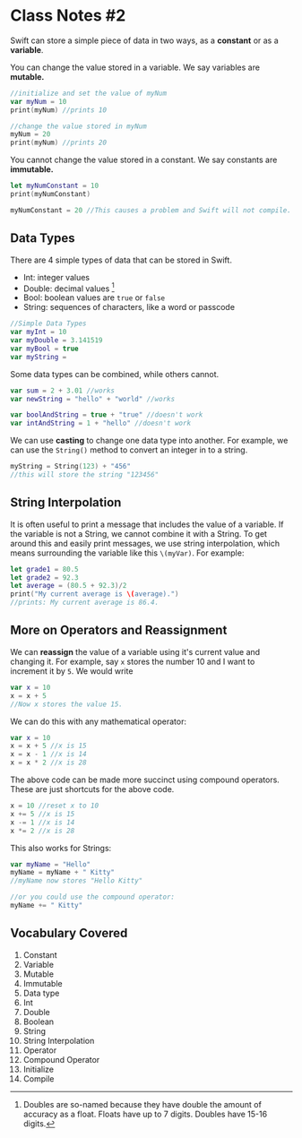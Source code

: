 # Class Notes #2 

Swift can store a simple piece of data in two ways, as a <b>constant</b> or as a <b>variable</b>.

You can change the value stored in a variable. We say variables are <b>mutable.</b> 

```swift
//initialize and set the value of myNum
var myNum = 10
print(myNum) //prints 10

//change the value stored in myNum
myNum = 20
print(myNum) //prints 20
```

You cannot change the value stored in a constant. We say constants are <b>immutable.</b> 
```swift
let myNumConstant = 10
print(myNumConstant)

myNumConstant = 20 //This causes a problem and Swift will not compile.
```

## Data Types
There are 4 simple types of data that can be stored in Swift.
- Int: integer values
- Double: decimal values [^1]
- Bool: boolean values are `true` or `false`
- String: sequences of characters, like a word or passcode

```swift
//Simple Data Types
var myInt = 10
var myDouble = 3.141519
var myBool = true
var myString = 
```
Some data types can be combined, while others cannot.

```swift
var sum = 2 + 3.01 //works
var newString = "hello" + "world" //works

var boolAndString = true + "true" //doesn't work
var intAndString = 1 + "hello" //doesn't work
```
We can use <b>casting</b> to change one data type into another. For example, we can use the `String()` method to convert an integer in to a string.
```swift
myString = String(123) + "456"
//this will store the string "123456"
```

## String Interpolation
It is often useful to print a message that includes the value of a variable. If the variable is not a String, we cannot combine it with a String. To get around this and easily print messages, we use string interpolation, which means surrounding the variable like this `\(myVar)`. For example:
```swift
let grade1 = 80.5
let grade2 = 92.3
let average = (80.5 + 92.3)/2
print("My current average is \(average).")
//prints: My current average is 86.4.
```

## More on Operators and Reassignment
We can <b>reassign</b> the value of a variable using it's current value and changing it. For example, say `x` stores the number 10 and I want to increment it by `5`. We would write 
```swift
var x = 10
x = x + 5
//Now x stores the value 15.
```
We can do this with any mathematical operator:
```swift
var x = 10
x = x + 5 //x is 15
x = x - 1 //x is 14
x = x * 2 //x is 28
```
The above code can be made more succinct using compound operators. These are just shortcuts for the above code.
```swift
x = 10 //reset x to 10
x += 5 //x is 15
x -= 1 //x is 14
x *= 2 //x is 28
```
This also works for Strings:
```swift
var myName = "Hello"
myName = myName + " Kitty"
//myName now stores "Hello Kitty"

//or you could use the compound operator:
myName += " Kitty"
```


## Vocabulary Covered

1.  Constant
1.  Variable
1.  Mutable
1.  Immutable
1.  Data type
1.  Int
1.  Double
1.  Boolean
1.  String
1.  String Interpolation
1.  Operator
1.  Compound Operator
1.  Initialize
1.  Compile





[^1]: Doubles are so-named because they have double the amount of accuracy as a float. Floats have up to 7 digits. Doubles have 15-16 digits.